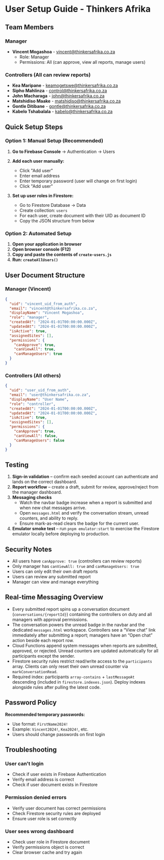 # User Setup Guide - Thinkers Afrika

## Team Members

### Manager
- **Vincent Mogashoa** - vincent@thinkersafrika.co.za
  - Role: Manager
  - Permissions: All (can approve, view all reports, manage users)

### Controllers (All can review reports)
- **Kea Maripane** - keamogetswe@thinkersafrika.co.za
- **Sipho Mahlinza** - control@thinkersafrika.co.za
- **John Macharaga** - john@thinkersafrika.co.za
- **Matshidiso Maake** - matshidiso@thinkersafrika.co.za
- **Gontle Ditibane** - gontle@thinkersafrika.co.za
- **Kabelo Tshabalala** - kabelo@thinkersafrika.co.za

## Quick Setup Steps

### Option 1: Manual Setup (Recommended)

1. **Go to Firebase Console** → Authentication → Users
2. **Add each user manually:**
   - Click "Add user"
   - Enter email address
   - Enter temporary password (user will change on first login)
   - Click "Add user"

3. **Set up user roles in Firestore:**
   - Go to Firestore Database → Data
   - Create collection: `users`
   - For each user, create document with their UID as document ID
   - Copy the JSON structure from below

### Option 2: Automated Setup

1. **Open your application in browser**
2. **Open browser console (F12)**
3. **Copy and paste the contents of `create-users.js`**
4. **Run: `createAllUsers()`**

## User Document Structure

### Manager (Vincent)
```json
{
  "uid": "vincent_uid_from_auth",
  "email": "vincent@thinkersafrika.co.za",
  "displayName": "Vincent Mogashoa",
  "role": "manager",
  "createdAt": "2024-01-01T00:00:00.000Z",
  "updatedAt": "2024-01-01T00:00:00.000Z",
  "isActive": true,
  "assignedSites": [],
  "permissions": {
    "canApprove": true,
    "canViewAll": true,
    "canManageUsers": true
  }
}
```

### Controllers (All others)
```json
{
  "uid": "user_uid_from_auth",
  "email": "user@thinkersafrika.co.za",
  "displayName": "User Name",
  "role": "controller",
  "createdAt": "2024-01-01T00:00:00.000Z",
  "updatedAt": "2024-01-01T00:00:00.000Z",
  "isActive": true,
  "assignedSites": [],
  "permissions": {
    "canApprove": true,
    "canViewAll": false,
    "canManageUsers": false
  }
}
```

## Testing

1. **Sign-in validation** – confirm each seeded account can authenticate and lands on the correct dashboard.
2. **Report workflow** – create a draft, submit for review, approve/reject from the manager dashboard.
3. **Messaging checks**
   - Watch the navbar badge increase when a report is submitted and when new chat messages arrive.
   - Open `messages.html` and verify the conversation stream, unread counters, and ability to reply.
   - Ensure mark-as-read clears the badge for the current user.
4. **Emulator smoke test** – run `pnpm emulator:start` to exercise the Firestore emulator locally before deploying to production.

## Security Notes

- All users have `canApprove: true` (controllers can review reports)
- Only manager has `canViewAll: true` and `canManageUsers: true`
- Users can only edit their own draft reports
- Users can review any submitted report
- Manager can view and manage everything

## Real-time Messaging Overview

- Every submitted report spins up a conversation document (`conversations/{reportId}`) containing the controllers on duty and all managers with approval permissions.
- The conversation powers the unread badge in the navbar and the dedicated `messages.html` workspace. Controllers see a “View chat” link immediately after submitting a report; managers have an “Open chat” action beside each report row.
- Cloud Functions append system messages when reports are submitted, approved, or rejected. Unread counters are updated automatically for all participants except the sender.
- Firestore security rules restrict read/write access to the `participants` array. Clients can only reset their own unread counter via `markConversationRead`.
- Required index: participants `array-contains` + `lastMessageAt` descending (included in `firestore.indexes.json`). Deploy indexes alongside rules after pulling the latest code.

## Password Policy

**Recommended temporary passwords:**
- Use format: `FirstName2024!`
- Example: `Vincent2024!`, `Kea2024!`, etc.
- Users should change passwords on first login

## Troubleshooting

### User can't login
- Check if user exists in Firebase Authentication
- Verify email address is correct
- Check if user document exists in Firestore

### Permission denied errors
- Verify user document has correct permissions
- Check Firestore security rules are deployed
- Ensure user role is set correctly

### User sees wrong dashboard
- Check user role in Firestore document
- Verify permissions object is correct
- Clear browser cache and try again
